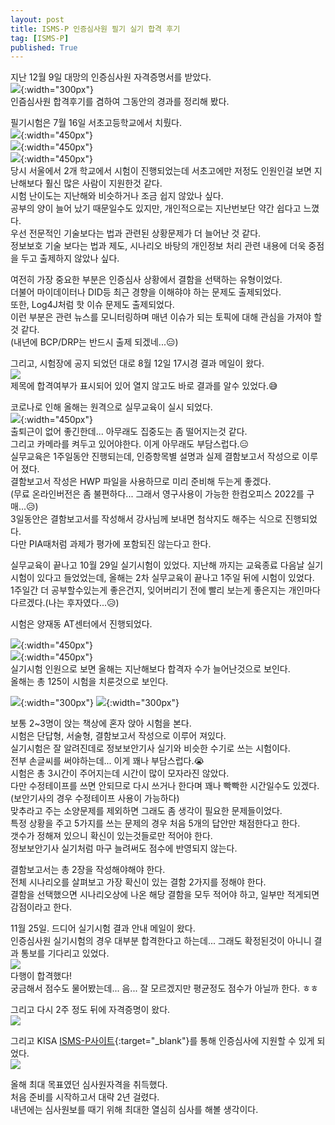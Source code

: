 ```yaml
---
layout: post
title: ISMS-P 인증심사원 필기 실기 합격 후기
tag: [ISMS-P]
published: True
---
```



지난 12월 9일 대망의 인증심사원 자격증명서를 받았다.  
![](/img/p/ismsp.png){:width="300px"}    
인즘심사원 합격후기를 겸하여 그동안의 경과를 정리해 봤다.  

필기시험은 7월 16일 서초고등학교에서 치뤘다.  
![](../../img/2022-12-20-ISMS-P%20인증심사원%20필기%20실기%20후기/20220716_125353_HDR.jpg){:width="450px"}   
![](../../img/2022-12-20-ISMS-P%20인증심사원%20필기%20실기%20후기/20220716_132310_HDR.jpg){:width="450px"}  
![](../../img/2022-12-20-ISMS-P%20인증심사원%20필기%20실기%20후기/20220716_132149_HDR.jpg){:width="450px"}  
당시 서울에서 2개 학교에서 시험이 진행되었는데 서초고에만 저정도 인원인걸 보면 지난해보다 훨신 많은 사람이 지원한것 같다.  
시험 난이도는 지난해와 비슷하거나 조금 쉽지 않았나 싶다.  
공부의 양이 늘어 났기 때문일수도 있지만, 개인적으로는 지난번보단 약간 쉽다고 느꼈다.  
우선 전문적인 기술보다는 법과 관련된 상황문제가 더 늘어난 것 같다.  
정보보호 기술 보다는 법과 제도, 시나리오 바탕의 개인정보 처리 관련 내용에 더욱 중점을 두고 출제하지 않았나 싶다.  

여전히 가장 중요한 부분은 인증심사 상황에서 결함을 선택하는 유형이었다.  
더불어 마이데이터나 DID등 최근 경향을 이해햐야 하는 문제도 출제되었다.  
또한, Log4J처럼 핫 이슈 문제도 출제되었다.  
이런 부분은 관련 뉴스를 모니터링하며 매년 이슈가 되는 토픽에 대해 관심을 가져야 할것 같다.  
(내년에 BCP/DRP는 반드시 출제 되겠네...😑)  

그리고, 시험장에 공지 되었던 대로 8월 12일 17시경 결과 메일이 왔다.  
![](../../img/2022-12-20-ISMS-P%20인증심사원%20필기%20실기%20후기/2022-12-22-17-22-14.png)  
제목에 합격여부가 표시되어 있어 열지 않고도 바로 결과를 알수 있었다.😅  


코로나로 인해 올해는 원격으로 실무교육이 실시 되었다.  
![](../../img/2022-12-20-ISMS-P%20인증심사원%20필기%20실기%20후기/214566.jpg){:width="450px"}    
출퇴근이 없어 좋긴한데... 아무래도 집중도는 좀 떨어지는것 같다.  
그리고 카메라를 켜두고 있어야한다. 이게 아무래도 부담스럽다.😑  
실무교육은 1주일동안 진행되는데, 인증항목별 설명과 실제 결함보고서 작성으로 이루어 졌다.  
결함보고서 작성은 HWP 파일을 사용하므로 미리 준비해 두는게 좋겠다.  
(무료 온라인버전은 좀 불편하다... 그래서 영구사용이 가능한 한컴오피스 2022를 구매...😥)  
3일동안은 결함보고서를 작성해서 강사님께 보내면 첨삭지도 해주는 식으로 진행되었다.  
다만 PIA때처럼 과제가 평가에 포함되진 않는다고 한다.  

실무교육이 끝나고 10월 29일 실기시험이 있었다.
지난해 까지는 교육종료 다음날 실기시험이 있다고 들었었는데, 올해는 2차 실무교육이 끝나고 1주일 뒤에 시험이 있었다.  
1주일간 더 공부할수있는게 좋은건지, 잊어버리기 전에 빨리 보는게 좋은지는 개인마다 다르겠다.(나는 후자였다...😥)  

시험은 양재동 AT센터에서 진행되었다.  

![](../../img/2022-12-20-ISMS-P%20인증심사원%20필기%20실기%20후기/214567.jpg){:width="450px"}    
![](../../img/2022-12-20-ISMS-P%20인증심사원%20필기%20실기%20후기/214568.jpg){:width="450px"}    
실기시험 인원으로 보면 올해는 지난해보다 합격자 수가 늘어난것으로 보인다.  
올해는 총 125이 시험을 치룬것으로 보인다.  

![](../../img/2022-12-20-ISMS-P%20인증심사원%20필기%20실기%20후기/214570.jpg){:width="300px"}
![](../../img/2022-12-20-ISMS-P%20인증심사원%20필기%20실기%20후기/214569.jpg){:width="300px"}  

보통 2~3명이 앉는 책상에 혼자 앉아 시험을 본다.  
시험은 단답형, 서술형, 결함보고서 작성으로 이루어 져있다.  
실기시험은 잘 알려진데로 정보보안기사 실기와 비슷한 수기로 쓰는 시험이다.  
전부 손글씨를 써야하는데... 이게 꽤나 부담스럽다.😭  
시험은 총 3시간이 주어지는데 시간이 많이 모자라진 않았다.  
다만 수정테이프를 쓰면 안되므로 다시 쓰거나 한다며 꽤나 빡빡한 시간일수도 있겠다.  
(보안기사의 경우 수정테이프 사용이 가능하다)  
맞추라고 주는 소양문제를 제외하면 그래도 좀 생각이 필요한 문제들이었다.  
특정 상황을 주고 5가지를 쓰는 문제의 경우 처음 5개의 답안만 채점한다고 한다.  
갯수가 정해져 있으니 확신이 있는것들로만 적어야 한다.  
정보보안기사 실기처럼 마구 늘려써도 점수에 반영되지 않는다.  

결함보고서는 총 2장을 작성해야해야 한다.  
전체 시나리오를 살펴보고 가장 확신이 있는 결함 2가지를 정해야 한다.  
결함을 선택했으면 시나리오상에 나온 해당 결함을 모두 적어야 하고, 일부만 적게되면 감점이라고 한다.  

11월 25일. 드디어 실기시험 결과 안내 메일이 왔다.  
인증심사원 실기시험의 경우 대부분 합격한다고 하는데... 그래도 확정된것이 아니니 결과 통보를 기다리고 있었다.  
![](../../img/2022-12-20-ISMS-P%20인증심사원%20필기%20실기%20후기/2022-12-26-14-20-45.png)  
다행이 합격했다!  
궁금해서 점수도 물어봤는데... 음... 잘 모르겠지만 평균정도 점수가 아닐까 한다. ㅎㅎ  

그리고 다시 2주 정도 뒤에 자격증명이 왔다.  
![](../../img/2022-12-20-ISMS-P%20인증심사원%20필기%20실기%20후기/2022-12-22-16-29-58.png)  


그리고 KISA [ISMS-P사이트](https://isms.kisa.or.kr/main/){:target="_blank"}를 통해 인증심사에 지원할 수 있게 되었다.  
![](../../img/2022-12-20-ISMS-P%20인증심사원%20필기%20실기%20후기/2022-12-26-14-37-35.png)  

올해 최대 목표였던 심사원자격을 취득했다.  
처음 준비를 시작하고서 대략 2년 걸렸다.  
내년에는 심사원보를 때기 위해 최대한 열심히 심사를 해볼 생각이다.  

